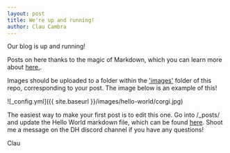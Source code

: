 ```yaml
---
layout: post
title: We're up and running!
author: Clau Cambra
---
```


Our blog is up and running!

Posts on here thanks to the magic of Markdown, which you can learn more about [here.](https://github.com/adam-p/markdown-here/wiki/Markdown-Cheatsheet).

Images should be uploaded to a folder within the ['images'](https://github.com/elChupaCambra/UCL-DH-Blog/tree/main/images) folder of this repo, corresponding to your post. The image below is an example of this!

![_config.yml]({{ site.baseurl }}/images/hello-world/corgi.jpg)

The easiest way to make your first post is to edit this one. Go into /_posts/ and update the Hello World markdown file, which can be found [here](https://github.com/elChupaCambra/UCL-DH-Blog/blob/main/_posts/hello-world.md).
Shoot me a message on the DH discord channel if you have any questions!

Clau
